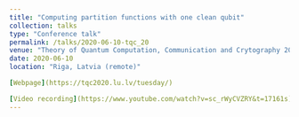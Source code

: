 ```yaml
---
title: "Computing partition functions with one clean qubit"
collection: talks
type: "Conference talk"
permalink: /talks/2020-06-10-tqc_20
venue: "Theory of Quantum Computation, Communication and Crytography 2020"
date: 2020-06-10
location: "Riga, Latvia (remote)"

[Webpage](https://tqc2020.lu.lv/tuesday/)

[Video recording](https://www.youtube.com/watch?v=sc_rWyCVZRY&t=17161s)
---
```

